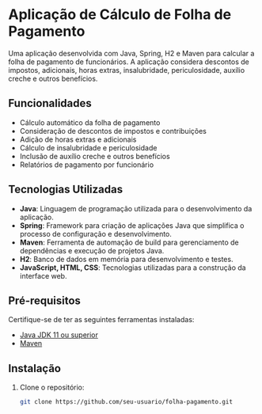 # Aplicação de Cálculo de Folha de Pagamento

Uma aplicação desenvolvida com Java, Spring, H2 e Maven para calcular a folha de pagamento de funcionários. A aplicação considera descontos de impostos, adicionais, horas extras, insalubridade, periculosidade, auxílio creche e outros benefícios.

## Funcionalidades

- Cálculo automático da folha de pagamento
- Consideração de descontos de impostos e contribuições
- Adição de horas extras e adicionais
- Cálculo de insalubridade e periculosidade
- Inclusão de auxílio creche e outros benefícios
- Relatórios de pagamento por funcionário

## Tecnologias Utilizadas

- **Java**: Linguagem de programação utilizada para o desenvolvimento da aplicação.
- **Spring**: Framework para criação de aplicações Java que simplifica o processo de configuração e desenvolvimento.
- **Maven**: Ferramenta de automação de build para gerenciamento de dependências e execução de projetos Java.
- **H2**: Banco de dados em memória para desenvolvimento e testes.
- **JavaScript, HTML, CSS**: Tecnologias utilizadas para a construção da interface web.

## Pré-requisitos

Certifique-se de ter as seguintes ferramentas instaladas:

- [Java JDK 11 ou superior](https://www.oracle.com/java/technologies/javase-jdk11-downloads.html)
- [Maven](https://maven.apache.org/)

## Instalação

1. Clone o repositório:
   ```bash
   git clone https://github.com/seu-usuario/folha-pagamento.git

